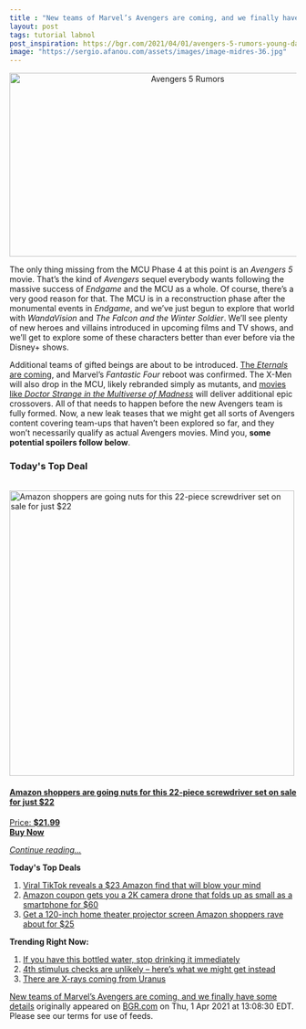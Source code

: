 ```yaml
---
title : "New teams of Marvel’s Avengers are coming, and we finally have some details"
layout: post
tags: tutorial labnol
post_inspiration: https://bgr.com/2021/04/01/avengers-5-rumors-young-dark-west-coast-avengers-mcu-stories/
image: "https://sergio.afanou.com/assets/images/image-midres-36.jpg"
---
```


<center><a href="https://bgr.com/2021/04/01/avengers-5-rumors-young-dark-west-coast-avengers-mcu-stories/" class="bgr-rss-featured-image bgr-rss-test-class"><img loading="lazy" width="610" height="322" src="https://bgr.com/wp-content/uploads/2019/04/avengers-endgame-avengers-team.jpg?quality=70&amp;strip=all&amp;w=610" class="attachment-feed_normal size-feed_normal wp-post-image" alt="Avengers 5 Rumors" loading="lazy" srcset="https://bgr.com/wp-content/uploads/2019/04/avengers-endgame-avengers-team.jpg 1517w, https://bgr.com/wp-content/uploads/2019/04/avengers-endgame-avengers-team.jpg?resize=150,79 150w, https://bgr.com/wp-content/uploads/2019/04/avengers-endgame-avengers-team.jpg?resize=300,158 300w, https://bgr.com/wp-content/uploads/2019/04/avengers-endgame-avengers-team.jpg?resize=768,405 768w, https://bgr.com/wp-content/uploads/2019/04/avengers-endgame-avengers-team.jpg?resize=1024,540 1024w, https://bgr.com/wp-content/uploads/2019/04/avengers-endgame-avengers-team.jpg?resize=610,322 610w, https://bgr.com/wp-content/uploads/2019/04/avengers-endgame-avengers-team.jpg?resize=664,350 664w, https://bgr.com/wp-content/uploads/2019/04/avengers-endgame-avengers-team.jpg?resize=1200,633 1200w, https://bgr.com/wp-content/uploads/2019/04/avengers-endgame-avengers-team.jpg?resize=782,412 782w, https://bgr.com/wp-content/uploads/2019/04/avengers-endgame-avengers-team.jpg?resize=827,436 827w, https://bgr.com/wp-content/uploads/2019/04/avengers-endgame-avengers-team.jpg?resize=800,422 800w" sizes="(max-width: 610px) 100vw, 610px" title="Avengers 5 Rumors" /></a></center><p>The only thing missing from the MCU Phase 4 at this point is an <em>Avengers 5</em> movie. That&rsquo;s the kind of <em>Avengers</em> sequel everybody wants following the massive success of <em>Endgame</em> and the MCU as a whole. Of course, there&rsquo;s a very good reason for that. The MCU is in a reconstruction phase after the monumental events in <em>Endgame</em>, and we&rsquo;ve just begun to explore that world with <em>WandaVision</em> and <em>The Falcon and the Winter Soldier</em>. We&rsquo;ll see plenty of new heroes and villains introduced in upcoming films and TV shows, and we&rsquo;ll get to explore some of these characters better than ever before via the Disney+ shows.</p>
<p>Additional teams of gifted beings are about to be introduced. <a href="https://bgr.com/2021/03/31/marvel-movies-spoilers-eternals-full-plot-leak/">The <em>Eternals</em> are coming</a>, and Marvel&rsquo;s <em>Fantastic Four</em> reboot was confirmed. The X-Men will also drop in the MCU, likely rebranded simply as mutants, and <a href="https://bgr.com/2021/03/30/marvel-movies-spoilers-doctor-strange-2-avengers-crossover/">movies like <em>Doctor Strange in the Multiverse of Madness</em></a> will deliver additional epic crossovers. All of that needs to happen before the new Avengers team is fully formed. Now, a new leak teases that we might get all sorts of Avengers content covering team-ups that haven&rsquo;t been explored so far, and they won&rsquo;t necessarily qualify as actual Avengers movies. Mind you, <strong>some potential spoilers follow below</strong>.</p>
<h3>Today's Top Deal</h3>
<p><a href="https://www.amazon.com/dp/B08N66W9WG?tag=b0c55topdeals-20"><br><img height="500px" width="500px" src="https://m.media-amazon.com/images/I/51Zhst0pADL.jpg" alt="Amazon shoppers are going nuts for this 22-piece screwdriver set on sale for just $22"><br></a></p>
<h4><a href="https://www.amazon.com/dp/B08N66W9WG?tag=b0c55rss-20">Amazon shoppers are going nuts for this 22-piece screwdriver set on sale for just $22</a></h4>
<p><a href="https://www.amazon.com/dp/B08N66W9WG?tag=b0c55rss-20">Price: <strong>$21.99</strong></a><br><strong><a href="https://www.amazon.com/dp/B08N66W9WG?tag=b0c55rss-20">Buy Now</a></strong></p>
<p><a href="https://bgr.com/2021/04/01/avengers-5-rumors-young-dark-west-coast-avengers-mcu-stories/" class="more-link"><em>Continue reading...</em></a></p>

<p><strong>Today's Top Deals</strong></p>
<ol>
<li><a href="https://bgr.com/2021/04/01/viral-tiktok-reveals-a-23-amazon-find-that-will-blow-your-mind/?utm_source=rss&#038;utm_campaign=topdeals">Viral TikTok reveals a $23 Amazon find that will blow your mind</a></li>
<li><a href="https://bgr.com/2021/04/01/drone-with-camera-on-amazon-prime-coupon-lowest-price/?utm_source=rss&#038;utm_campaign=topdeals">Amazon coupon gets you a 2K camera drone that folds up as small as a smartphone for $60</a></li>
<li><a href="https://bgr.com/2021/04/01/projector-screen-amazon-prime-best-seller-price-discount/?utm_source=rss&#038;utm_campaign=topdeals">Get a 120-inch home theater projector screen Amazon shoppers rave about for $25</a></li>
</ol>

<p><strong>Trending Right Now:</strong></p>
<ol>
<li><a href="https://bgr.com/2021/04/01/real-water-recall-brand-fda/">If you have this bottled water, stop drinking it immediately</a></li>
<li><a href="https://bgr.com/2021/04/01/new-stimulus-check-fourth-covid-19-payment-unlikely/">4th stimulus checks are unlikely &#8211; here&#8217;s what we might get instead</a></li>
<li><a href="https://bgr.com/2021/03/31/uranus-x-rays-nasa-telescope/">There are X-rays coming from Uranus</a></li>
</ol>
<p><a href="https://bgr.com/2021/04/01/avengers-5-rumors-young-dark-west-coast-avengers-mcu-stories/">New teams of Marvel&#8217;s Avengers are coming, and we finally have some details</a> originally appeared on <a href="http://bgr.com">BGR.com</a> on Thu, 1 Apr 2021 at 13:08:30 EDT. Please see our terms for use of feeds.</p>